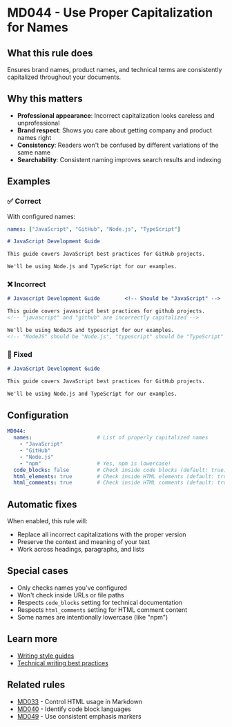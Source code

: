 # MD044 - Use Proper Capitalization for Names

## What this rule does

Ensures brand names, product names, and technical terms are consistently capitalized throughout your documents.

## Why this matters

- **Professional appearance**: Incorrect capitalization looks careless and unprofessional
- **Brand respect**: Shows you care about getting company and product names right
- **Consistency**: Readers won't be confused by different variations of the same name
- **Searchability**: Consistent naming improves search results and indexing

## Examples

### ✅ Correct

With configured names:

```yaml
names: ["JavaScript", "GitHub", "Node.js", "TypeScript"]
```

```markdown
# JavaScript Development Guide

This guide covers JavaScript best practices for GitHub projects.

We'll be using Node.js and TypeScript for our examples.
```

### ❌ Incorrect  

```markdown
# Javascript Development Guide        <!-- Should be "JavaScript" -->

This guide covers javascript best practices for github projects.
<!-- "javascript" and "github" are incorrectly capitalized -->

We'll be using NodeJS and typescript for our examples.
<!-- "NodeJS" should be "Node.js", "typescript" should be "TypeScript" -->
```

### 🔧 Fixed

```markdown
# JavaScript Development Guide

This guide covers JavaScript best practices for GitHub projects.

We'll be using Node.js and TypeScript for our examples.
```

## Configuration

```yaml
MD044:
  names:                     # List of properly capitalized names
    - "JavaScript"
    - "GitHub"  
    - "Node.js"
    - "npm"                  # Yes, npm is lowercase!
  code_blocks: false         # Check inside code blocks (default: true)
  html_elements: true        # Check inside HTML elements (default: true)
  html_comments: true        # Check inside HTML comments (default: true)
```

## Automatic fixes

When enabled, this rule will:
- Replace all incorrect capitalizations with the proper version
- Preserve the context and meaning of your text
- Work across headings, paragraphs, and lists

## Special cases

- Only checks names you've configured
- Won't check inside URLs or file paths
- Respects `code_blocks` setting for technical documentation
- Respects `html_comments` setting for HTML comment content
- Some names are intentionally lowercase (like "npm")

## Learn more

- [Writing style guides](https://developers.google.com/style/word-list)
- [Technical writing best practices](https://docs.microsoft.com/style-guide/capitalization)

## Related rules

- [MD033](md033.md) - Control HTML usage in Markdown
- [MD040](md040.md) - Identify code block languages
- [MD049](md049.md) - Use consistent emphasis markers
